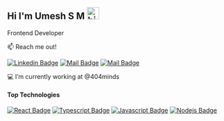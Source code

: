 ## Hi I'm Umesh S M <img src="https://user-images.githubusercontent.com/1303154/88677602-1635ba80-d120-11ea-84d8-d263ba5fc3c0.gif" width="28px" alt="hi">

Frontend Developer

:mailbox: Reach me out!

[![Linkedin Badge](https://img.shields.io/badge/-umeshsm-0e76a8?style=flat&labelColor=0e76a8&logo=linkedin&logoColor=white)](https://www.linkedin.com/in/umeshsm/) [![Mail Badge](https://img.shields.io/badge/-@umesh_s_m-e84393?style=flat&labelColor=e84393&logo=instagram&logoColor=white)](https://instagram.com/umesh_s_m) [![Mail Badge](https://img.shields.io/badge/-umeshsmg007-c0392b?style=flat&labelColor=c0392b&logo=gmail&logoColor=white)](mailto:umeshsmg007@gmail.com)

💻 I’m currently working at @404minds

#### Top Technologies

[![React Badge](https://img.shields.io/badge/-React-61DBFB?style=for-the-badge&labelColor=black&logo=react&logoColor=61DBFB)](#) [![Typescript Badge](https://img.shields.io/badge/-Typescript-007acc?style=for-the-badge&labelColor=black&logo=typescript&logoColor=007acc)](#) [![Javascript Badge](https://img.shields.io/badge/-Javascript-F0DB4F?style=for-the-badge&labelColor=black&logo=javascript&logoColor=F0DB4F)](#) [![Nodejs Badge](https://img.shields.io/badge/-Nodejs-3C873A?style=for-the-badge&labelColor=black&logo=node.js&logoColor=3C873A)](#)
